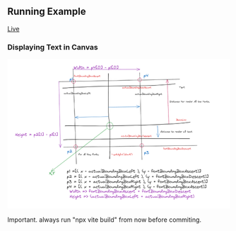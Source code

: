 ## Running Example
[Live](https://amitc9der.github.io/web_projects)
### Displaying Text in Canvas
![Text Metrics](./docs/images/TextMatricsNotes.png)


Important. 
always run "npx vite build" from now before commiting. 